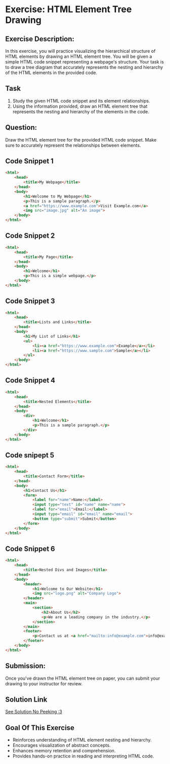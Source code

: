 # Exercise: HTML Element Tree Drawing

## Exercise Description:

In this exercise, you will practice visualizing the hierarchical structure of HTML elements by drawing an HTML element tree. You will be given a simple HTML code snippet representing a webpage's structure. Your task is to draw a tree diagram that accurately represents the nesting and hierarchy of the HTML elements in the provided code.


## Task
1. Study the given HTML code snippet and its element relationships.
2. Using the information provided, draw an HTML element tree that represents the nesting and hierarchy of the elements in the code.

## Question: 
Draw the HTML element tree for the provided HTML code snippet. Make sure to accurately represent the relationships between elements.

## Code Snippet 1

```html
<html>
    <head>
        <title>My Webpage</title>
    </head>
    <body>
        <h1>Welcome to My Webpage</h1>
        <p>This is a sample paragraph.</p>
        <a href="https://www.example.com">Visit Example.com</a>
        <img src="image.jpg" alt="An image">
    </body>
</html>
```

## Code Snippet 2

```html
<html>
    <head>
        <title>My Page</title>
    </head>
    <body>
        <h1>Welcome</h1>
        <p>This is a simple webpage.</p>
    </body>
</html>
```

## Code Snippet 3

```html
<html>
    <head>
        <title>Lists and Links</title>
    </head>
    <body>
        <h1>My List of Links</h1>
        <ul>
            <li><a href="https://www.example.com">Example</a></li>
            <li><a href="https://www.sample.com">Sample</a></li>
        </ul>
    </body>
</html>
```

## Code Snippet 4

```html
<html>
    <head>
        <title>Nested Elements</title>
    </head>
    <body>
        <div>
            <h1>Welcome</h1>
            <p>This is a sample paragraph.</p>
        </div>
    </body>
</html>
```

## Code snipept 5

```html
<html>
    <head>
        <title>Contact Form</title>
    </head>
    <body>
        <h1>Contact Us</h1>
        <form>
            <label for="name">Name:</label>
            <input type="text" id="name" name="name">
            <label for="email">Email:</label>
            <input type="email" id="email" name="email">
            <button type="submit">Submit</button>
        </form>
    </body>
</html>
```

## Code Snippet 6

```html
<html>
    <head>
        <title>Nested Divs and Images</title>
    </head>
    <body>
        <header>
            <h1>Welcome to Our Website</h1>
            <img src="logo.png" alt="Company Logo">
        </header>
        <main>
            <section>
                <h2>About Us</h2>
                <p>We are a leading company in the industry.</p>
            </section>
        </main>
        <footer>
            <p>Contact us at <a href="mailto:info@example.com">info@example.com</a></p>
        </footer>
    </body>
</html>

```

## Submission:
Once you've drawn the HTML element tree on paper, you can submit your drawing to your instructor for review.

## Solution Link

[See Solution No Peeking :3](solutions.md)


## Goal Of This Exercise

* Reinforces understanding of HTML element nesting and hierarchy.
* Encourages visualization of abstract concepts.
* Enhances memory retention and comprehension.
* Provides hands-on practice in reading and interpreting HTML code.